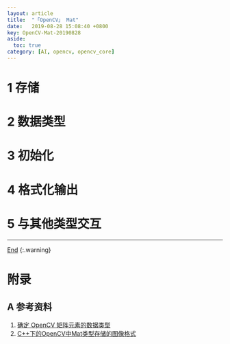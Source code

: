```yaml
---
layout: article
title:  "「OpenCV」 Mat"
date:   2019-08-28 15:08:40 +0800
key: OpenCV-Mat-20190828
aside:
  toc: true
category: [AI, opencv, opencv_core]
---
```

<span id='head'></span>  


<!--more-->


# 1 存储

# 2 数据类型

# 3 初始化

# 4 格式化输出

# 5 与其他类型交互


-------------------  
[End](#head)
{:.warning}  

# 附录
## A 参考资料
1. [确定 OpenCV 矩阵元素的数据类型](https://www.jianshu.com/p/204f292937bb)     
1. [C++下的OpenCV中Mat类型存储的图像格式](https://segmentfault.com/a/1190000015653101)    
